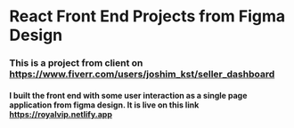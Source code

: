 # React Front End Projects from Figma Design

### This is a project from client on <https://www.fiverr.com/users/joshim_kst/seller_dashboard>

#### I built the front end with some user interaction as a single page application from figma design. It is live on this link <https://royalvip.netlify.app>


